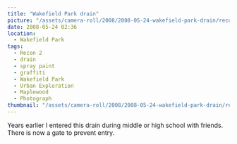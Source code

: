 ```yaml
---
title: "Wakefield Park drain"
picture: "/assets/camera-roll/2008/2008-05-24-wakefield-park-drain/recon-2-003.jpg"
date: 2008-05-24 02:36
location:
  - Wakefield Park
tags:
  - Recon 2
  - drain
  - spray paint
  - graffiti
  - Wakefield Park
  - Urban Exploration
  - Maplewood
  - Photograph
thumbnail: "/assets/camera-roll/2008/2008-05-24-wakefield-park-drain/recon-2-003-thumbnail.jpg"
---
```

Years earlier I entered this drain during middle or high school with friends. There is now a gate to prevent entry. 